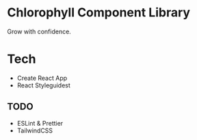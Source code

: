 # Chlorophyll Component Library
Grow with confidence.

# Tech
- Create React App
- React Styleguidest

## TODO
- ESLint & Prettier
- TailwindCSS